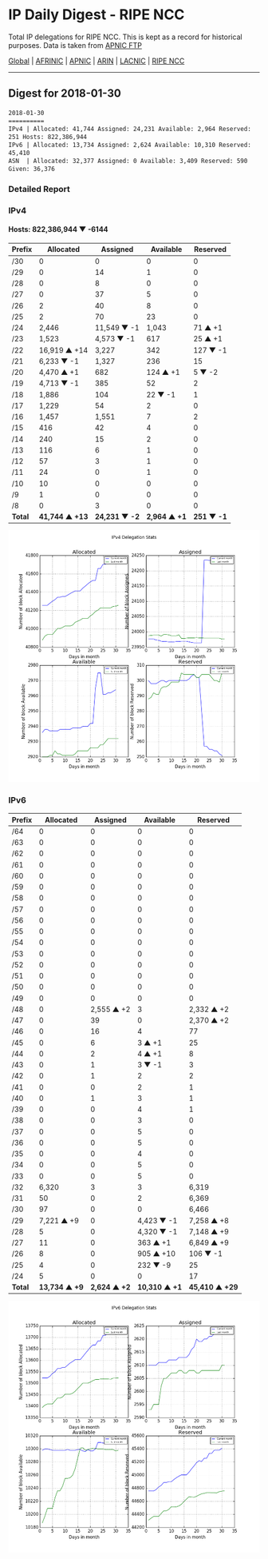 # IP Daily Digest - RIPE NCC

Total IP delegations for RIPE NCC. This is kept as a record for historical purposes. Data is taken from [APNIC FTP](https://ftp.apnic.net/)

[Global](https://github.com/csmets/IP-Daily-Digest) | [AFRINIC](https://github.com/csmets/IP-Daily-Digest/tree/master/archives/AFRINIC) | [APNIC](https://github.com/csmets/IP-Daily-Digest/tree/master/archives/APNIC) | [ARIN](https://github.com/csmets/IP-Daily-Digest/tree/master/archives/ARIN) | [LACNIC](https://github.com/csmets/IP-Daily-Digest/tree/master/archives/LACNIC) | [RIPE NCC](https://github.com/csmets/IP-Daily-Digest/tree/master/archives/RIPE_NCC)

---

## Digest for 2018-01-30
```
2018-01-30
==========
IPv4 | Allocated: 41,744 Assigned: 24,231 Available: 2,964 Reserved: 251 Hosts: 822,386,944
IPv6 | Allocated: 13,734 Assigned: 2,624 Available: 10,310 Reserved: 45,410
ASN  | Allocated: 32,377 Assigned: 0 Available: 3,409 Reserved: 590 Given: 36,376
```

### Detailed Report

### IPv4

#### Hosts: **822,386,944 ▼ -6144**

| Prefix | Allocated | Assigned | Available | Reserved |
| ----- | ----- | ----- | ----- | ----- |
| /30 | 0 | 0 | 0 | 0 |
| /29 | 0 | 14 | 1 | 0 |
| /28 | 0 | 8 | 0 | 0 |
| /27 | 0 | 37 | 5 | 0 |
| /26 | 2 | 40 | 8 | 0 |
| /25 | 2 | 70 | 23 | 0 |
| /24 | 2,446 | 11,549 ▼ -1 | 1,043 | 71 ▲ +1 |
| /23 | 1,523 | 4,573 ▼ -1 | 617 | 25 ▲ +1 |
| /22 | 16,919 ▲ +14 | 3,227 | 342 | 127 ▼ -1 |
| /21 | 6,233 ▼ -1 | 1,327 | 236 | 15 |
| /20 | 4,470 ▲ +1 | 682 | 124 ▲ +1 | 5 ▼ -2 |
| /19 | 4,713 ▼ -1 | 385 | 52 | 2 |
| /18 | 1,886 | 104 | 22 ▼ -1 | 1 |
| /17 | 1,229 | 54 | 2 | 0 |
| /16 | 1,457 | 1,551 | 7 | 2 |
| /15 | 416 | 42 | 4 | 0 |
| /14 | 240 | 15 | 2 | 0 |
| /13 | 116 | 6 | 1 | 0 |
| /12 | 57 | 3 | 1 | 0 |
| /11 | 24 | 0 | 1 | 0 |
| /10 | 10 | 0 | 0 | 0 |
| /9 | 1 | 0 | 0 | 0 |
| /8 | 0 | 3 | 0 | 0 |
| **Total** | **41,744 ▲ +13** | **24,231 ▼ -2** | **2,964 ▲ +1** | **251 ▼ -1** |

![ipv4-stats](ipv4-figure.png)

### IPv6

| Prefix | Allocated | Assigned | Available | Reserved |
| ----- | ----- | ----- | ----- | ----- |
| /64 | 0 | 0 | 0 | 0 |
| /63 | 0 | 0 | 0 | 0 |
| /62 | 0 | 0 | 0 | 0 |
| /61 | 0 | 0 | 0 | 0 |
| /60 | 0 | 0 | 0 | 0 |
| /59 | 0 | 0 | 0 | 0 |
| /58 | 0 | 0 | 0 | 0 |
| /57 | 0 | 0 | 0 | 0 |
| /56 | 0 | 0 | 0 | 0 |
| /55 | 0 | 0 | 0 | 0 |
| /54 | 0 | 0 | 0 | 0 |
| /53 | 0 | 0 | 0 | 0 |
| /52 | 0 | 0 | 0 | 0 |
| /51 | 0 | 0 | 0 | 0 |
| /50 | 0 | 0 | 0 | 0 |
| /49 | 0 | 0 | 0 | 0 |
| /48 | 0 | 2,555 ▲ +2 | 3 | 2,332 ▲ +2 |
| /47 | 0 | 39 | 0 | 2,370 ▲ +2 |
| /46 | 0 | 16 | 4 | 77 |
| /45 | 0 | 6 | 3 ▲ +1 | 25 |
| /44 | 0 | 2 | 4 ▲ +1 | 8 |
| /43 | 0 | 1 | 3 ▼ -1 | 3 |
| /42 | 0 | 1 | 2 | 2 |
| /41 | 0 | 0 | 2 | 1 |
| /40 | 0 | 1 | 3 | 1 |
| /39 | 0 | 0 | 4 | 1 |
| /38 | 0 | 0 | 3 | 0 |
| /37 | 0 | 0 | 5 | 0 |
| /36 | 0 | 0 | 5 | 0 |
| /35 | 0 | 0 | 4 | 0 |
| /34 | 0 | 0 | 5 | 0 |
| /33 | 0 | 0 | 5 | 0 |
| /32 | 6,320 | 3 | 3 | 6,319 |
| /31 | 50 | 0 | 2 | 6,369 |
| /30 | 97 | 0 | 0 | 6,466 |
| /29 | 7,221 ▲ +9 | 0 | 4,423 ▼ -1 | 7,258 ▲ +8 |
| /28 | 5 | 0 | 4,320 ▼ -1 | 7,148 ▲ +9 |
| /27 | 11 | 0 | 363 ▲ +1 | 6,849 ▲ +9 |
| /26 | 8 | 0 | 905 ▲ +10 | 106 ▼ -1 |
| /25 | 4 | 0 | 232 ▼ -9 | 25 |
| /24 | 5 | 0 | 0 | 17 |
| **Total** | **13,734 ▲ +9** | **2,624 ▲ +2** | **10,310 ▲ +1** | **45,410 ▲ +29** |

![ipv6-stats](ipv6-figure.png)
